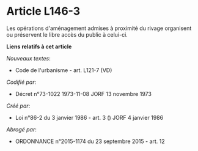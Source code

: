 # Article L146-3

Les opérations d'aménagement admises à proximité du rivage organisent ou préservent le libre accès du public à celui-ci.

**Liens relatifs à cet article**

_Nouveaux textes_:

  - Code de l'urbanisme - art. L121-7 (VD)

_Codifié par_:

  - Décret n°73-1022 1973-11-08 JORF 13 novembre 1973

_Créé par_:

  - Loi n°86-2 du 3 janvier 1986 - art. 3 () JORF 4 janvier 1986

_Abrogé par_:

  - ORDONNANCE n°2015-1174 du 23 septembre 2015 - art. 12
